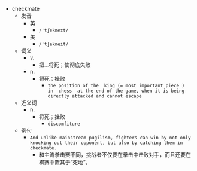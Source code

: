 - checkmate
  - 发音
    - 英
      - `/'tʃekmeɪt/`
    - 美
      - `/'tʃekmeit/`
  - 词义
    - v.
      - 把…将死；使彻底失败
    - n.
      - 将死；挫败
        - `the position of the  king (= most important piece )  in  chess  at the end of the game, when it is being directly attacked and cannot escape`
  - 近义词
    - n.
      - 将死；挫败
        - `discomfiture`
  - 例句
    - `And unlike mainstream pugilism, fighters can win by not only knocking out their opponent, but also by catching them in checkmate.`
      - 和主流拳击赛不同，挑战者不仅要在拳击中击败对手，而且还要在棋赛中置其于“死地”。

